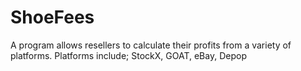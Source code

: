 # ShoeFees
A program allows resellers to calculate their profits from a variety of platforms. Platforms include; StockX, GOAT, eBay, Depop

